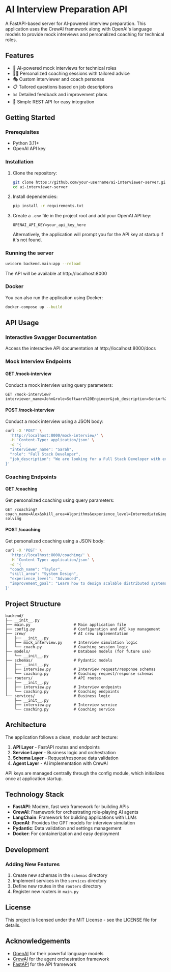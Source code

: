 # AI Interview Preparation API

A FastAPI-based server for AI-powered interview preparation. This application uses the CrewAI framework along with OpenAI's language models to provide mock interviews and personalized coaching for technical roles.

## Features

- 🤖 AI-powered mock interviews for technical roles
- 👨‍🏫 Personalized coaching sessions with tailored advice
- 🎭 Custom interviewer and coach personas
- 📋 Tailored questions based on job descriptions
- 📊 Detailed feedback and improvement plans
- 🔄 Simple REST API for easy integration

## Getting Started

### Prerequisites

- Python 3.11+
- OpenAI API key

### Installation

1. Clone the repository:
   ```bash
   git clone https://github.com/your-username/ai-interviewer-server.git
   cd ai-interviewer-server
   ```

2. Install dependencies:
   ```bash
   pip install -r requirements.txt
   ```

3. Create a `.env` file in the project root and add your OpenAI API key:
   ```
   OPENAI_API_KEY=your_api_key_here
   ```
   
   Alternatively, the application will prompt you for the API key at startup if it's not found.

### Running the server

```bash
uvicorn backend.main:app --reload
```

The API will be available at http://localhost:8000

### Docker

You can also run the application using Docker:

```bash
docker-compose up --build
```

## API Usage

### Interactive Swagger Documentation

Access the interactive API documentation at http://localhost:8000/docs

### Mock Interview Endpoints

#### GET /mock-interview

Conduct a mock interview using query parameters:

```
GET /mock-interview?interviewer_name=John&role=Software%20Engineer&job_description=Senior%20Python%20Developer
```

#### POST /mock-interview

Conduct a mock interview using a JSON body:

```bash
curl -X 'POST' \
  'http://localhost:8000/mock-interview/' \
  -H 'Content-Type: application/json' \
  -d '{
  "interviewer_name": "Sarah",
  "role": "Full Stack Developer",
  "job_description": "We are looking for a Full Stack Developer with experience in React, Node.js, and AWS."
}'
```

### Coaching Endpoints

#### GET /coaching

Get personalized coaching using query parameters:

```
GET /coaching?coach_name=Alex&skill_area=Algorithms&experience_level=Intermediate&improvement_goal=Improve%20problem-solving
```

#### POST /coaching

Get personalized coaching using a JSON body:

```bash
curl -X 'POST' \
  'http://localhost:8000/coaching/' \
  -H 'Content-Type: application/json' \
  -d '{
  "coach_name": "Taylor",
  "skill_area": "System Design",
  "experience_level": "Advanced",
  "improvement_goal": "Learn how to design scalable distributed systems for interview questions"
}'
```

## Project Structure

```
backend/
├── __init__.py
├── main.py                   # Main application file
├── config.py                 # Configuration and API key management
├── crew/                     # AI crew implementation
│   ├── __init__.py
│   ├── mock_interview.py     # Interview simulation logic
│   └── coach.py              # Coaching session logic
├── models/                   # Database models (for future use)
│   └── __init__.py
├── schemas/                  # Pydantic models
│   ├── __init__.py
│   ├── interview.py          # Interview request/response schemas
│   └── coaching.py           # Coaching request/response schemas
├── routers/                  # API routes
│   ├── __init__.py
│   ├── interview.py          # Interview endpoints
│   └── coaching.py           # Coaching endpoints
└── services/                 # Business logic
    ├── __init__.py
    ├── interview.py          # Interview service
    └── coaching.py           # Coaching service
```

## Architecture

The application follows a clean, modular architecture:

1. **API Layer** - FastAPI routes and endpoints
2. **Service Layer** - Business logic and orchestration
3. **Schema Layer** - Request/response data validation
4. **Agent Layer** - AI implementation with CrewAI

API keys are managed centrally through the config module, which initializes once at application startup.

## Technology Stack

- **FastAPI**: Modern, fast web framework for building APIs
- **CrewAI**: Framework for orchestrating role-playing AI agents
- **LangChain**: Framework for building applications with LLMs
- **OpenAI**: Provides the GPT models for interview simulation
- **Pydantic**: Data validation and settings management
- **Docker**: For containerization and easy deployment

## Development

### Adding New Features

1. Create new schemas in the `schemas` directory
2. Implement services in the `services` directory
3. Define new routes in the `routers` directory
4. Register new routers in `main.py`

## License

This project is licensed under the MIT License - see the LICENSE file for details.

## Acknowledgements

- [OpenAI](https://openai.com/) for their powerful language models
- [CrewAI](https://crewai.io/) for the agent orchestration framework
- [FastAPI](https://fastapi.tiangolo.com/) for the API framework
